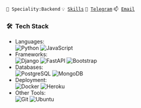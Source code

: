<code>👷 Speciality:Backend</code>
<code>💡 [Skills](SKILLS.md)</code>
<code>💬 [Telegram](https://t.me/yijiyman)</code>
<code>📫 [Email](mailto:al.chumakov96@gmail.com)</code>


<h3> 🛠 &nbsp;Tech Stack</h3>

- Languages:<br>
![Python](https://img.shields.io/badge/-Python-333333?style=flat&logo=python)
![JavaScript](https://img.shields.io/badge/-JavaScript-333333?style=flat&logo=JavaScript&style=flat)
- Frameworks:<br>
![Django](https://img.shields.io/badge/-Django-333333?style=flat&logo=django)
![FastAPI](https://img.shields.io/badge/-FastAPI-333333?style=flat&logo=fastapi)
![Bootstrap](https://img.shields.io/badge/-Bootstrap-333333?style=flat&logo=bootstrap&logoColor=563D7C)
- Databases:<br>
![PostgreSQL](https://img.shields.io/badge/-PostgreSQL-333333?style=flat&logo=postgresql)
![MongoDB](https://img.shields.io/badge/-MongoDB-333333?style=flat&logo=mongodb)
- Deployment:<br>
![Docker](https://img.shields.io/badge/-Docker-333333?style=flat&logo=Docker)
![Heroku](https://img.shields.io/badge/-Heroku-333333?style=flat&logo=Heroku)
- Other Tools:<br>
![Git](https://img.shields.io/badge/-Git-333333?style=flat&logo=git)
![Ubuntu](https://img.shields.io/badge/-Ubuntu-333333?style=flat&logo=Ubuntu)

